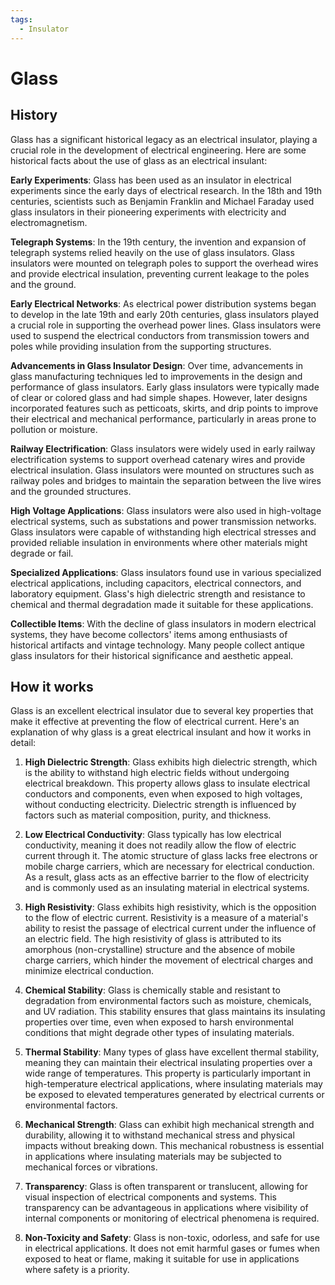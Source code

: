 ```yaml
---
tags:
  - Insulator
---
```


<head>
    <meta name="google-adsense-account" content="ca-pub-9364684337389377">
    <meta charset="UTF-8">
    <meta name="viewport" content="width=device-width, initial-scale=1.0">
    <meta name="description" content="Welcome to ac-electricity! Here you will learn more about electricity, the different components used to make an electrical circuit as well as their features and use cases.">
    <meta name="keywords" content="alexis carbillet, carbillet, electricity, capacitors, conductors, diodes, electronic, energy source, hardware, home appliances, inductors, insulators, resistors, semi-conductors">
    <meta name="author" content="Alexis Carbillet ">
</head>

# Glass

## History

Glass has a significant historical legacy as an electrical insulator, playing a crucial role in the development of electrical engineering. Here are some historical facts about the use of glass as an electrical insulant:

**Early Experiments**: Glass has been used as an insulator in electrical experiments since the early days of electrical research. In the 18th and 19th centuries, scientists such as Benjamin Franklin and Michael Faraday used glass insulators in their pioneering experiments with electricity and electromagnetism.

**Telegraph Systems**: In the 19th century, the invention and expansion of telegraph systems relied heavily on the use of glass insulators. Glass insulators were mounted on telegraph poles to support the overhead wires and provide electrical insulation, preventing current leakage to the poles and the ground.

**Early Electrical Networks**: As electrical power distribution systems began to develop in the late 19th and early 20th centuries, glass insulators played a crucial role in supporting the overhead power lines. Glass insulators were used to suspend the electrical conductors from transmission towers and poles while providing insulation from the supporting structures.

**Advancements in Glass Insulator Design**: Over time, advancements in glass manufacturing techniques led to improvements in the design and performance of glass insulators. Early glass insulators were typically made of clear or colored glass and had simple shapes. However, later designs incorporated features such as petticoats, skirts, and drip points to improve their electrical and mechanical performance, particularly in areas prone to pollution or moisture.

**Railway Electrification**: Glass insulators were widely used in early railway electrification systems to support overhead catenary wires and provide electrical insulation. Glass insulators were mounted on structures such as railway poles and bridges to maintain the separation between the live wires and the grounded structures.

**High Voltage Applications**: Glass insulators were also used in high-voltage electrical systems, such as substations and power transmission networks. Glass insulators were capable of withstanding high electrical stresses and provided reliable insulation in environments where other materials might degrade or fail.

**Specialized Applications**: Glass insulators found use in various specialized electrical applications, including capacitors, electrical connectors, and laboratory equipment. Glass's high dielectric strength and resistance to chemical and thermal degradation made it suitable for these applications.

**Collectible Items**: With the decline of glass insulators in modern electrical systems, they have become collectors' items among enthusiasts of historical artifacts and vintage technology. Many people collect antique glass insulators for their historical significance and aesthetic appeal.

## How it works

Glass is an excellent electrical insulator due to several key properties that make it effective at preventing the flow of electrical current. Here's an explanation of why glass is a great electrical insulant and how it works in detail:

1. **High Dielectric Strength**: Glass exhibits high dielectric strength, which is the ability to withstand high electric fields without undergoing electrical breakdown. This property allows glass to insulate electrical conductors and components, even when exposed to high voltages, without conducting electricity. Dielectric strength is influenced by factors such as material composition, purity, and thickness.

2. **Low Electrical Conductivity**: Glass typically has low electrical conductivity, meaning it does not readily allow the flow of electric current through it. The atomic structure of glass lacks free electrons or mobile charge carriers, which are necessary for electrical conduction. As a result, glass acts as an effective barrier to the flow of electricity and is commonly used as an insulating material in electrical systems.

3. **High Resistivity**: Glass exhibits high resistivity, which is the opposition to the flow of electric current. Resistivity is a measure of a material's ability to resist the passage of electrical current under the influence of an electric field. The high resistivity of glass is attributed to its amorphous (non-crystalline) structure and the absence of mobile charge carriers, which hinder the movement of electrical charges and minimize electrical conduction.

4. **Chemical Stability**: Glass is chemically stable and resistant to degradation from environmental factors such as moisture, chemicals, and UV radiation. This stability ensures that glass maintains its insulating properties over time, even when exposed to harsh environmental conditions that might degrade other types of insulating materials.

5. **Thermal Stability**: Many types of glass have excellent thermal stability, meaning they can maintain their electrical insulating properties over a wide range of temperatures. This property is particularly important in high-temperature electrical applications, where insulating materials may be exposed to elevated temperatures generated by electrical currents or environmental factors.

6. **Mechanical Strength**: Glass can exhibit high mechanical strength and durability, allowing it to withstand mechanical stress and physical impacts without breaking down. This mechanical robustness is essential in applications where insulating materials may be subjected to mechanical forces or vibrations.

7. **Transparency**: Glass is often transparent or translucent, allowing for visual inspection of electrical components and systems. This transparency can be advantageous in applications where visibility of internal components or monitoring of electrical phenomena is required.

8. **Non-Toxicity and Safety**: Glass is non-toxic, odorless, and safe for use in electrical applications. It does not emit harmful gases or fumes when exposed to heat or flame, making it suitable for use in applications where safety is a priority.
